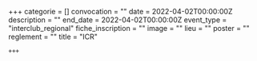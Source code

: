 +++
    categorie = []
    convocation = ""
    date = 2022-04-02T00:00:00Z
    description = ""
    end_date = 2022-04-02T00:00:00Z
    event_type = "interclub_regional"
    fiche_inscription = ""
    image = ""
    lieu = ""
    poster = ""
    reglement = ""
    title = "ICR"
    
    +++
            